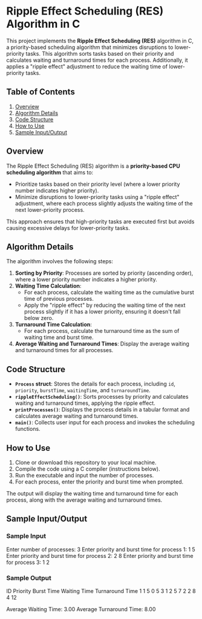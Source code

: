 # Ripple Effect Scheduling (RES) Algorithm in C

This project implements the **Ripple Effect Scheduling (RES)** algorithm in C, a priority-based scheduling algorithm that minimizes disruptions to lower-priority tasks. This algorithm sorts tasks based on their priority and calculates waiting and turnaround times for each process. Additionally, it applies a "ripple effect" adjustment to reduce the waiting time of lower-priority tasks.

## Table of Contents

1. [Overview](#overview)
2. [Algorithm Details](#algorithm-details)
3. [Code Structure](#code-structure)
4. [How to Use](#how-to-use)
5. [Sample Input/Output](#sample-inputoutput)

## Overview

The Ripple Effect Scheduling (RES) algorithm is a **priority-based CPU scheduling algorithm** that aims to:
- Prioritize tasks based on their priority level (where a lower priority number indicates higher priority).
- Minimize disruptions to lower-priority tasks using a "ripple effect" adjustment, where each process slightly adjusts the waiting time of the next lower-priority process.

This approach ensures that high-priority tasks are executed first but avoids causing excessive delays for lower-priority tasks.

## Algorithm Details

The algorithm involves the following steps:

1. **Sorting by Priority**: Processes are sorted by priority (ascending order), where a lower priority number indicates a higher priority.
2. **Waiting Time Calculation**:
   - For each process, calculate the waiting time as the cumulative burst time of previous processes.
   - Apply the "ripple effect" by reducing the waiting time of the next process slightly if it has a lower priority, ensuring it doesn't fall below zero.
3. **Turnaround Time Calculation**:
   - For each process, calculate the turnaround time as the sum of waiting time and burst time.
4. **Average Waiting and Turnaround Times**: Display the average waiting and turnaround times for all processes.

## Code Structure

- **`Process` struct**: Stores the details for each process, including `id`, `priority`, `burstTime`, `waitingTime`, and `turnaroundTime`.
- **`rippleEffectScheduling()`**: Sorts processes by priority and calculates waiting and turnaround times, applying the ripple effect.
- **`printProcesses()`**: Displays the process details in a tabular format and calculates average waiting and turnaround times.
- **`main()`**: Collects user input for each process and invokes the scheduling functions.

## How to Use

1. Clone or download this repository to your local machine.
2. Compile the code using a C compiler (instructions below).
3. Run the executable and input the number of processes.
4. For each process, enter the priority and burst time when prompted.

The output will display the waiting time and turnaround time for each process, along with the average waiting and turnaround times.

## Sample Input/Output

### Sample Input

Enter number of processes: 3
Enter priority and burst time for process 1: 1 5
Enter priority and burst time for process 2: 2 8
Enter priority and burst time for process 3: 1 2

### Sample Output

ID      Priority    Burst Time      Waiting Time    Turnaround Time
1       1           5               0               5
3       1           2               5               7
2       2           8               4               12

Average Waiting Time: 3.00
Average Turnaround Time: 8.00
